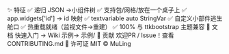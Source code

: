 ✨ 特征
✅ 递归 JSON →小组件树
✅ 支持包/网格/放在一个桌子上
✅ app.widgets['id'] → id 映射
✅ textvariable auto StringVar
✅ 自定义小部件逃生舱口
✅ 热重载就绪（监视文件→重建）
✅ 100% 与 ttkbootstrap 主题兼容
📖 文档
快速入门 → Wiki
示例→ 示例/
🤝 贡献
欢迎PR / Issue！查看 CONTRIBUTING.md
📄 许可证
MIT © MuLing
